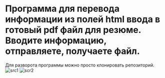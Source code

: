 # Программа для перевода информации из полей html ввода в готовый pdf файл для резюме. Вводите информацию, отправляете, получаете файл.
Для разворота программы можно просто клонировать репозиторий.![src1](https://github.com/boristhespide/php-cv-in-pdf-generator/assets/147829104/2730756b-e8b6-4f92-b037-b27e338d0dc0)
![scr2](https://github.com/boristhespide/php-cv-in-pdf-generator/assets/147829104/9a133773-8c70-48e1-976d-3a7b768b4b86)
